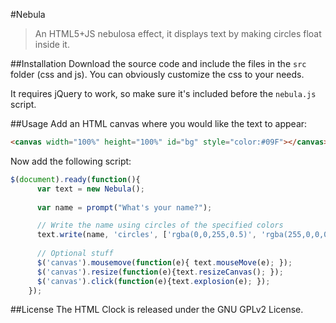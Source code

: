 #Nebula

> An HTML5+JS nebulosa effect, it displays text by making circles float inside it.

##Installation
Download the source code and include the files in the `src` folder (css and js). You can obviously customize the css to your needs.

It requires jQuery to work, so make sure it's included before the `nebula.js` script.

##Usage
Add an HTML canvas where you would like the text to appear:

```html
<canvas width="100%" height="100%" id="bg" style="color:#09F"></canvas>
```

Now add the following script:

```javascript
$(document).ready(function(){
      var text = new Nebula();
      
      var name = prompt("What's your name?");

      // Write the name using circles of the specified colors
      text.write(name, 'circles', ['rgba(0,0,255,0.5)', 'rgba(255,0,0,0.2)']);
      
      // Optional stuff
      $('canvas').mousemove(function(e){ text.mouseMove(e); });
      $('canvas').resize(function(e){text.resizeCanvas(); });
      $('canvas').click(function(e){text.explosion(e); });
    });
```

##License
The HTML Clock is released under the GNU GPLv2 License.